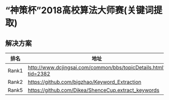 # “神策杯”2018高校算法大师赛(关键词提取)

## 解决方案

|排名|地址|
|----|----|
|Rank1|http://www.dcjingsai.com/common/bbs/topicDetails.html?tid=2382|
|Rank2|https://github.com/bigzhao/Keyword_Extraction|
|Rank5|https://github.com/Dikea/ShenceCup.extract_keywords|
